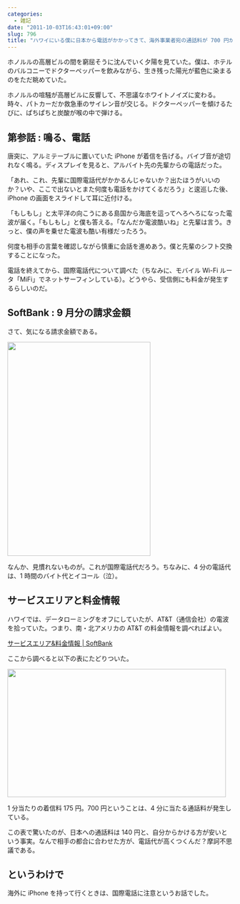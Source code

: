 ```yaml
---
categories:
  - 雑記
date: "2011-10-03T16:43:01+09:00"
slug: 796
title: "ハワイにいる僕に日本から電話がかかってきて、海外事業者宛の通話料が 700 円かかった話"
---
```


ホノルルの高層ビルの間を窮屈そうに沈んでいく夕陽を見ていた。僕は、ホテルのバルコニーでドクターペッパーを飲みながら、生き残った陽光が藍色に染まるのをただ眺めていた。

ホノルルの喧騒が高層ビルに反響して、不思議なホワイトノイズに変わる。時々、パトカーだか救急車のサイレン音が交じる。ドクターペッパーを傾けるたびに、ぱちぱちと炭酸が喉の中で弾ける。

## 第参話 : 鳴る、電話

唐突に、アルミテーブルに置いていた iPhone が着信を告げる。バイブ音が途切れなく鳴る。ディスプレイを見ると、アルバイト先の先輩からの電話だった。

「あれ、これ、先輩に国際電話代がかかるんじゃないか？出たほうがいいのか？いや、ここで出ないとまた何度も電話をかけてくるだろう」と逡巡した後、iPhone の画面をスライドして耳に近付ける。

「もしもし」と太平洋の向こうにある島国から海底を這ってへろへろになった電波が届く。「もしもし」と僕も答える。「なんだか電波酷いね」と先輩は言う。きっと、僕の声を乗せた電波も酷い有様だったろう。

何度も相手の言葉を確認しながら慎重に会話を進めあう。僕と先輩のシフト交換することになった。

電話を終えてから、国際電話代について調べた（ちなみに、モバイル Wi-Fi ルータ「MiFi」でネットサーフィンしている）。どうやら、受信側にも料金が発生するらしいのだ。

## SoftBank : 9 月分の請求金額

さて、気になる請求金額である。

<img alt="" src="/images/2011/10/0796_1.png" width="320" height="479">

なんか、見慣れないものが。これが国際電話代だろう。ちなみに、4 分の電話代は、1 時間のバイト代とイコール（泣）。

## サービスエリアと料金情報

ハワイでは、データローミングをオフにしていたが、AT&T（通信会社）の電波を拾っていた。つまり、南・北アメリカの AT&T の料金情報を調べればよい。

[サービスエリア&料金情報 | SoftBank](http://mb.softbank.jp/mb/international/roaming/area_price/)

ここから調べると以下の表にたどりついた。

<img alt="" src="/images/2011/10/0796_2.jpg" width="489" height="287">

1 分当たりの着信料 175 円。700 円ということは、4 分に当たる通話料が発生している。

この表で驚いたのが、日本への通話料は 140 円と、自分からかける方が安いという事実。なんで相手の都合に合わせた方が、電話代が高くつくんだ？摩訶不思議である。

## というわけで

海外に iPhone を持って行くときは、国際電話に注意というお話でした。
